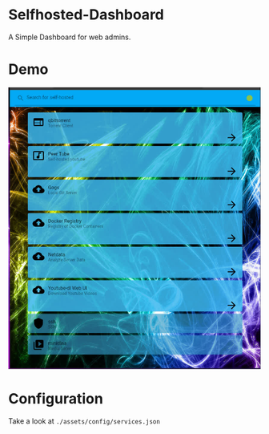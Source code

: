 # Selfhosted-Dashboard
A Simple Dashboard for web admins.

# Demo

![](demo.jpg)


# Configuration
Take a look at `./assets/config/services.json`
